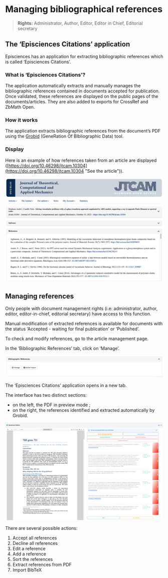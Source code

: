 # Managing bibliographical references

> **Rights:** Administrator, Author, Editor, Editor in Chief, Editorial secretary

## The ‘Episciences Citations’ application
Episciences has an application for extracting bibliographic references which is called ‘Episciences Citations’.

### What is ‘Episciences Citations’?
The application automatically extracts and manually manages the bibliographic references contained in documents accepted for publication. Once validated, these references are displayed on the public pages of the documents/articles. They are also added to exports for CrossRef and ZbMath Open.

### How it works
The application extracts bibliographic references from the document’s PDF using the [Grobid](https://grobid.readthedocs.io/en/latest/ "Grobid") (GeneRation Of BIbliographic Data) tool.

### Display
Here is an example of how references taken from an article are displayed ([https://doi.org/10.46298/jtcam.10304](https://doi.org/10.46298/jtcam.10304 "See the article")). 

![References: example of a public display](img/citations-0.png "References: example of a public display")

## Managing references
Only people with document management rights (i.e: administrator, author, editor, editor-in-chief, editorial secretary) have access to this function.

Manual modification of extracted references is available for documents with the status ‘Accepted - waiting for final publication’ or ‘Published’.

To check and modify references, go to the article management page.

In the ‘Bibliographic References’ tab, click on ‘Manage’.

![References: Managing bibliographic references](img/citations-1.png "References: Managing bibliographic references")

The ‘Episciences Citations’ application opens in a new tab.

The interface has two distinct sections:

- on the left, the PDF in preview mode ;
- on the right, the references identified and extracted automatically by Grobid.

![Episciences Citations](img/citations-2.png "Episciences Citations")

There are several possible actions:
1. Accept all references 
2. Decline all references 
3. Edit a reference 
4. Add a reference 
5. Sort the references 
6. Extract references from PDF 
7. Import BibTeX

